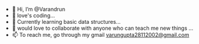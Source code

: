 - 👋 Hi, I’m @Varandrun
- 👀 love's coding...
- 🌱 Currently learning basic data structures...
- 💞️ would love to collaborate with anyone who can teach me new things ...
- 📫 To reach me, go through my gmail varungupta28112002@gmail.com

<!---
Varandrun/Varandrun is a ✨ special ✨ repository because its `README.md` (this file) appears on your GitHub profile.
You can click the Preview link to take a look at your changes.
--->
